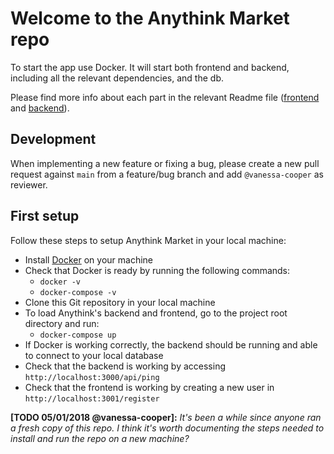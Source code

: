 # Welcome to the Anythink Market repo

To start the app use Docker. It will start both frontend and backend, including all the relevant dependencies, and the db.

Please find more info about each part in the relevant Readme file ([frontend](frontend/readme.md) and [backend](backend/README.md)).

## Development

When implementing a new feature or fixing a bug, please create a new pull request against `main` from a feature/bug branch and add `@vanessa-cooper` as reviewer.

## First setup

Follow these steps to setup Anythink Market in your local machine:
- Install [Docker](https://docs.docker.com/get-docker/) on your machine
- Check that Docker is ready by running the following commands:
  - `docker -v`
  - `docker-compose -v`
- Clone this Git repository in your local machine
- To load Anythink's backend and frontend, go to the project root directory and run:
  - `docker-compose up`
- If Docker is working correctly, the backend should be running and able to connect to your local database
- Check that the backend is working by accessing `http://localhost:3000/api/ping`
- Check that the frontend is working by creating a new user in `http://localhost:3001/register`

**[TODO 05/01/2018 @vanessa-cooper]:** _It's been a while since anyone ran a fresh copy of this repo. I think it's worth documenting the steps needed to install and run the repo on a new machine?_
